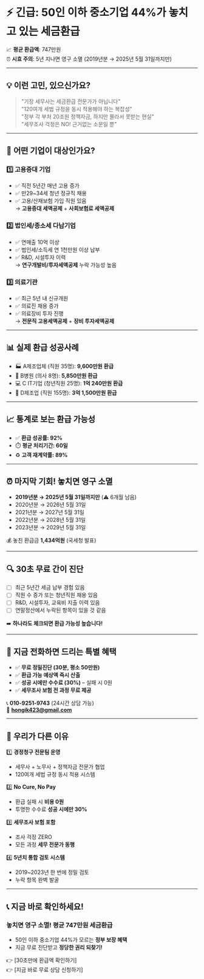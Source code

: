 # ⚡ 긴급: 50인 이하 중소기업 44%가 놓치고 있는 세금환급

📈 **평균 환급액**: 747만원  
⏰ **시효 주의**: 5년 지나면 영구 소멸 (2019년분 → 2025년 5월 31일까지만)  

---

## 💡 이런 고민, 있으신가요?

> "기장 세무사는 세금환급 전문가가 아닙니다"  
> "120여개 세법 규정을 동시 적용해야 하는 복잡성"  
> "정부 각 부처 20조원 정책자금, 하지만 몰라서 못받는 현실"  
> "세무조사 걱정은 NO! 근거없는 소문일 뿐"

---

## 🎯 어떤 기업이 대상인가요?

### 1️⃣ 고용증대 기업
- ✅ 직전 5년간 매년 고용 증가
- ✅ 만29~34세 청년 정규직 채용
- ✅ 고용/산재보험 가입 직원 있음  
→ **고용증대 세액공제** + **사회보험료 세액공제**

### 2️⃣ 법인세/종소세 다납기업
- ✅ 연매출 10억 이상
- ✅ 법인세/소득세 연 1천만원 이상 납부
- ✅ R&D, 시설투자 이력  
→ **연구개발비/투자세액공제** 누락 가능성 높음

### 3️⃣ 의료기관
- ✅ 최근 5년 내 신규개원
- ✅ 의료진 채용 증가
- ✅ 의료장비 투자 진행  
→ **전문직 고용세액공제** + **장비 투자세액공제**

---

## 📊 실제 환급 성공사례

- 🏭 A제조업체 (직원 35명): **9,600만원 환급**
- 🏥 B병원 (의사 8명): **5,850만원 환급**  
- 💻 C IT기업 (청년직원 25명): **1억 240만원 환급**
- 🧾 D제조업 (직원 155명): **3억 1,500만원 환급**

---

## 📈 통계로 보는 환급 가능성

- ✅ **환급 성공률: 92%**
- ⏱️ **평균 처리기간: 60일**
- ♻️ **고객 재계약률: 89%**

---

## ⏰ 마지막 기회! 놓치면 영구 소멸

- **2019년분 → 2025년 5월 31일까지만** (⚠️ 6개월 남음)
- 2020년분 → 2026년 5월 31일
- 2021년분 → 2027년 5월 31일
- 2022년분 → 2028년 5월 31일
- 2023년분 → 2029년 5월 31일

💰 놓친 환급금 **1,434억원** (국세청 발표)

---

## 🔍 30초 무료 간이 진단

- [ ] 최근 5년간 세금 납부 경험 있음  
- [ ] 직원 수 증가 또는 청년직원 채용 있음  
- [ ] R&D, 시설투자, 교육비 지출 이력 있음  
- [ ] 연말정산에서 누락된 항목이 있을 것 같음  

➡️ **하나라도 체크되면 환급 가능성 높습니다!**

---

## 🎁 지금 전화하면 드리는 특별 혜택

- ✅ **무료 정밀진단 (30분, 평소 50만원)**  
- ✅ **환급 가능 예상액 즉시 산출**  
- ✅ **성공 시에만 수수료 (30%)** – 실패 시 0원  
- ✅ **세무조사 보험 전 과정 무료 제공**

📞 **010-9251-9743** (24시간 상담 가능)  
📧 **hongik423@gmail.com**

---

## 🏅 우리가 다른 이유

1️⃣ **경정청구 전문팀 운영**  
   - 세무사 + 노무사 + 정책자금 전문가 협업  
   - 120여개 세법 규정 동시 적용 시스템

2️⃣ **No Cure, No Pay**  
   - 환급 실패 시 **비용 0원**  
   - 투명한 수수료 **성공 시에만 30%**

3️⃣ **세무조사 보험 포함**  
   - 조사 걱정 ZERO  
   - 모든 과정 **세무 전문가 동행**

4️⃣ **5년치 통합 검토 시스템**  
   - 2019~2023년 한 번에 정밀 검토  
   - 누락 항목 완벽 발굴

---

## 📞 지금 바로 확인하세요!

### 놓치면 영구 소멸! **평균 747만원 세금환급**

- 50인 이하 중소기업 44%가 모르는 **정부 보장 혜택**  
- 지금 무료 진단받고 **정당한 권리 되찾기!**

👉 [30초만에 환급액 확인하기]  
👉 [지금 바로 무료 상담 신청하기]
